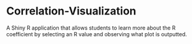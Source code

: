 # Correlation-Visualization
A Shiny R application that allows students to learn more about the R coefficient by selecting an R value and observing what plot is outputted.
